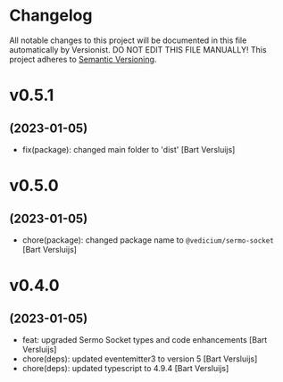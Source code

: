 # Changelog

All notable changes to this project will be documented in this file
automatically by Versionist. DO NOT EDIT THIS FILE MANUALLY!
This project adheres to [Semantic Versioning](http://semver.org/).

# v0.5.1
## (2023-01-05)

* fix(package): changed main folder to 'dist' [Bart Versluijs]

# v0.5.0
## (2023-01-05)

* chore(package): changed package name to `@vedicium/sermo-socket` [Bart Versluijs]

# v0.4.0
## (2023-01-05)

* feat: upgraded Sermo Socket types and code enhancements [Bart Versluijs]
* chore(deps): updated eventemitter3 to version 5 [Bart Versluijs]
* chore(deps): updated typescript to 4.9.4 [Bart Versluijs]
